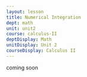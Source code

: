 ```yaml
---
layout: lesson
title: Numerical Integration
dept: math
unit: unit2
course: calculus-II
deptDisplay: Math
unitDisplay: Unit 2
courseDisplay: Calculus II
---
```


coming soon

